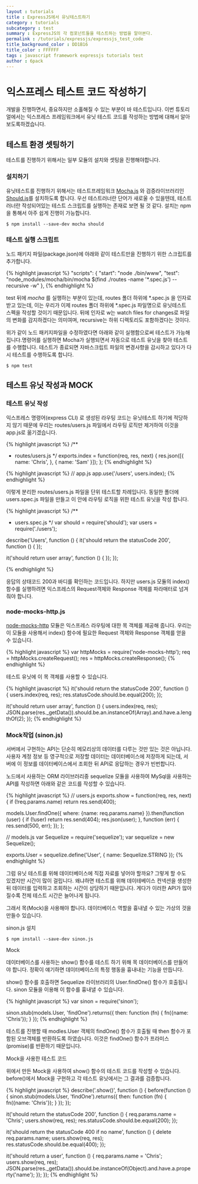 ```yaml
---
layout : tutorials
title : ExpressJS에서 유닛테스트하기
category : tutorials
subcategory : test
summary : ExpressJS의 각 컴포넌트들을 테스트하는 방법을 알아본다.
permalink : /tutorials/expressjs/expressjs_test_code
title_background_color : DD1B16
title_color : FFFFFF
tags : javascript framework expressjs tutorials test
author : 6pack
---
```


# 익스프레스 테스트 코드 작성하기

개발을 진행하면서, 중요하지만 소홀해질 수 있는 부분이 바 테스트입니다. 이번 튜토리얼에서는 익스프레스 프레임워크에서 유닛 테스트 코드를 작성하는 방법에 대해서 알아보도록하겠습니다.

## 테스트 환경 셋팅하기
테스트를 진행하기 위해서는 일부 모듈의 설치와 셋팅을 진행해야합니다.

### 설치하기
유닛테스트를 진행하기 위해서는 테스트프레임워크 [Mocha.js](https://mochajs.org/) 와 검증라이브러리인 [Should.js](https://github.com/shouldjs/should.js)를 설치하도록 합니다. 
우선 테스트러너란 단어가 새로울 수 있을텐데, 테스트 러너란 작성되어있는 테스트 스크립트를 실행하는 존재로 보면 될 것 같다.
설치는 npm을 통해서 아주 쉽게 진행이 가능합니다. 

```
$ npm install --save-dev mocha should
```

### 테스트 실행 스크립트
노드 패키지 파일(package.json)에 아래와 같이 테스트만을 진행하기 위한 스크립트를 추가합니다.

{% highlight javascript %}
"scripts": {
  "start": "node ./bin/www",
  "test": "node_modules/mocha/bin/mocha $(find ./routes -name '*.spec.js') --recursive -w"
},
{% endhighlight %}

test 뒤에 _mocha_ 를 실행하는 부분이 있는데, routes 폴더 하위에 *.spec.js 을 인자로 받고 있는데,
이는 우리가 이제 routes 폴더 하위에 *.spec.js 파일명으로 유닛테스트 스펙을 작성할 것이기 때문입니다.
뒤에 인자로 w는 watch files for changes로 파일의 변화를 감지하겠다는 의미여며, recursive는 하위 디렉토리도 포함하겠다는 것이다.

위가 같이 노드 패키지파일을 수정하였다면 아래와 같이 실행함으로써 테스트가 가능해집니다.명령어를 실행하면 Mocha가 실행되면서 자동으로 테스트 유닛을 찾아 테스트를 수행합니다.
테스트가 종료되면 자바스크립트 파일의 변경사항을 감시하고 있다가 다시 테스트를 수행하도록 합니다.

```
$ npm test
```

## 테스트 유닛 작성과 MOCK
### 테스트 유닛 작성

익스프레스 명령어(express CLI) 로 생성된 라우팅 코드는 유닛테스트 하기에 적당하지 않기 때문에 우리는 routes/users.js 파일에서 라우팅 로직만 제거하여 이것을 app.js로 옮기겠습니다.

{% highlight javascript %}
/**
 * routes/users.js
*/
exports.index = function(req, res, next) {
  res.json([{
    name: 'Chris',
  }, {
    name: 'Sam'
  }]);
};
{% endhighlight %}

{% highlight javascript %}
// app.js
app.use('/users', users.index);
{% endhighlight %}

이렇게 분리한 routes/users.js 파일을 단위 테스트할 차례입니다. 동일한 폴더에 users.spec.js 파일을 만들고 이 안에 라우팅 로직을 위한 테스트 유닛을 작성 합니다.

{% highlight javascript %}
/**
* users.spec.js
*/
var should = require('should');
var users = require('./users');

describe('Users', function () {
  it('should return the statusCode 200', function () {
  });

  it('should return user array', function () {
  });
});

{% endhighlight %}

응답의 상태코드 200과 바디를 확인하는 코드입니다. 하지만 users.js 모듈의 index() 함수를
실행하려면 익스프레스의 Request객체와 Response 객체를 파라매터로 넘겨줘야 합니다.

### node-mocks-http.js

[node-mocks-http]() 모듈은 익스프레스 라우팅에 대한 목 객체를 제공해 줍니다. 우리는 이 모듈을 사용해서 index() 함수에 필요한
Request 객체와 Response 객체를 얻을 수 있습니다.

{% highlight javascript %}
var httpMocks = require('node-mocks-http');
req = httpMocks.createRequest();
res = httpMocks.createResponse();
{% endhighlight %}

테스트 유닛에 이 목 객체를 사용할 수 있습니다.

{% highlight javascript %}
it('should return the statusCode 200', function () {
  users.index(req, res);
  res.statusCode.should.be.equal(200);
});

it('should return user array', function () {
  users.index(req, res);
  JSON.parse(res._getData()).should.be.an.instanceOf(Array).and.have.a.lengthOf(2);
});
{% endhighlight %}




### Mock작업 (sinon.js)


서버에서 구현하는 API는 단순히 메모리상의 데이터를 다루는 것만 있는 것은 아닙니다.
사용자 계정 정보 등 영구적으로 저장할 데이터는 데이터베이스에 저장하게 되는데,
서버에 이 정보를 데이터베이스에서 조회한 뒤 API로 응답하는 경우가 빈번합니다.

노드에서 사용하는 ORM 라이브러리중 sequelize 모듈을 사용하여 MySql을 사용하는
API를 작성하면 아래와 같은 코드를 작성할 수 있습니다.

{% highlight javascript %}
// users.js
exports.show = function(req, res, next) {
  if (!req.params.name) return res.send(400);

  models.User.findOne({
    where: {name: req.params.name}
  }).then(function (user) {
    if (!user) return res.send(404);
    res.json(user);
  }, function (err) {
    res.send(500, err);
  });
};



// models.js
var Sequelize = require('sequelize');
var sequelize = new Sequelize();

exports.User = sequelize.define('User', {
  name: Sequelize.STRING
});
{% endhighlight %}




그럼 유닛 테스트를 위해 데이터베이스에 직접 자료를 넣어야 할까요?
그렇게 할 수도 있겠지만 시간이 많이 걸립니다. 왜냐하면 테스트를 위해 데이테베이스 컨넥션을 생성한 뒤
데이터를 입력하고 조회하는 시간이 상당하기 때문입니다. 게다가 이러한 API가 많아질수록 전체 테스트 시간은
늘어나게 됩니다.

그래서 목(Mock)을 사용해야 합니다. 데이터베이스 역할을 흉내낼 수 있는 가상의 것을 만들수 있습니다.

sinon.js 설치

```
$ npm install --save-dev sinon.js
```






Mock

데이터베이스를 사용하는 show() 함수를 테스트 하기 위해 목 데이터베이스를 만들어야 합니다.
정확이 얘기하면 데이터베이스의 특정 행동을 흉내내는 기능을 만듭니다.

show() 함수를 호출하면 Sequelize 라이브러리의 User.findOne() 함수가 호출됩니다.
sinon 모듈을 이용해 이 함수를 흉내낼 수 있습니다.

{% highlight javascript %}
var sinon = require('sinon');

sinon.stub(models.User, 'findOne').returns({
  then: function (fn) {
    fn({name: 'Chris'});
  }
});
{% endhighlight %}






테스트를 진행할 때 modles.User 객체의 findOne() 함수가 호출될 때 then 함수가 포함된
오브객체를 반환하도록 하였습니다. 이것은 findOne() 함수가 프라미스(promise)를 반환하기 때문입니다.

Mock을 사용한 테스트 코드

위에서 만든 Mock을 사용하여 show() 함수의 테스트 코드를 작성할 수 있습니다.
before()에서 Mock을 구현하고 각 테스트 유닛에서는 그 결과를 검증합니다.

{% highlight javascript %}
describe('.show()', function () {
  before(function () {
    sinon.stub(models.User, 'findOne').returns({
      then: function (fn) {
        fn({name: 'Chris'});
      }
    });
  });

  it('should return the statusCode 200', function () {
    req.params.name = 'Chris';
    users.show(req, res);
    res.statusCode.should.be.equal(200);
  });

  it('should return the statusCode 400 if no name', function () {
    delete req.params.name;
    users.show(req, res);
    res.statusCode.should.be.equal(400);
  });

  it('should return a user', function () {
    req.params.name = 'Chris';
    users.show(req, res);
    JSON.parse(res._getData()).should.be.instanceOf(Object).and.have.a.property('name');
  });
});
{% endhighlight %}
